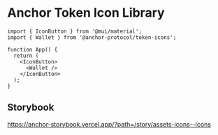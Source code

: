 # Anchor Token Icon Library

```tsx
import { IconButton } from '@mui/material';
import { Wallet } from '@anchor-protocol/token-icons';

function App() {
  return (
    <IconButton>
      <Wallet />
    </IconButton>
  );
}
```

## Storybook

<https://anchor-storybook.vercel.app/?path=/story/assets-icons--icons>
